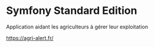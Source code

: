 Symfony Standard Edition
========================

Application aidant les agriculteurs à gérer leur exploitation

https://agri-alert.fr/
